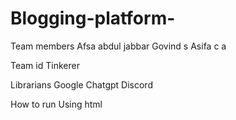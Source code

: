 # Blogging-platform-

Team members
Afsa abdul jabbar 
Govind s 
Asifa c a

Team id 
Tinkerer

Librarians
Google
Chatgpt
Discord

How to run
Using html
